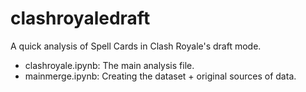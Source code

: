 # clashroyaledraft
A quick analysis of Spell Cards in Clash Royale's draft mode. 

* clashroyale.ipynb: The main analysis file.
* mainmerge.ipynb: Creating the dataset + original sources of data.
